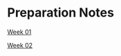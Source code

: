 # Preparation Notes

[Week 01](Preparation%20Notes%20bbcf8b15bce44f758c9265112ad03f7b/Week%2001%2084d23fc0769a4e8aa92974f54030e2e8.md)

[Week 02](Preparation%20Notes%20bbcf8b15bce44f758c9265112ad03f7b/Week%2002%20c361a3b7d46c40049e42bf6cf4f12b73.md)